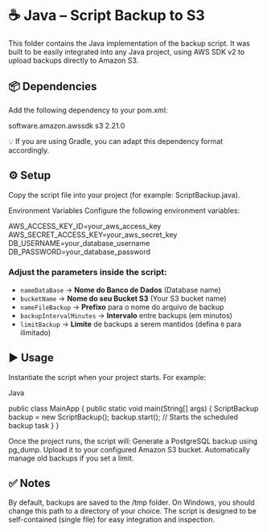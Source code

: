 # ☕ Java – Script Backup to S3
This folder contains the Java implementation of the backup script.
It was built to be easily integrated into any Java project, using AWS SDK v2 to upload backups directly to Amazon S3.

## 📦 Dependencies
Add the following dependency to your pom.xml:

<dependency>
    <groupId>software.amazon.awssdk</groupId>
    <artifactId>s3</artifactId>
    <version>2.21.0</version>
</dependency>

💡 If you are using Gradle, you can adapt this dependency format accordingly.

## ⚙️ Setup

Copy the script file into your project (for example: ScriptBackup.java).

Environment Variables
Configure the following environment variables:

AWS_ACCESS_KEY_ID=your_aws_access_key  
AWS_SECRET_ACCESS_KEY=your_aws_secret_key  
DB_USERNAME=your_database_username  
DB_PASSWORD=your_database_password  

### Adjust the parameters inside the script:

* `nameDataBase` → **Nome do Banco de Dados** (Database name)
* `bucketName` → **Nome do seu Bucket S3** (Your S3 bucket name)
* `nameFileBackup` → **Prefixo** para o nome do arquivo de backup
* `backupIntervalMinutes` → **Intervalo** entre backups (em minutos)
* `limitBackup` → **Limite** de backups a serem mantidos (defina `0` para ilimitado)

## ▶️ Usage

Instantiate the script when your project starts. For example:

Java

public class MainApp {
    public static void main(String[] args) {
        ScriptBackup backup = new ScriptBackup();
        backup.start(); // Starts the scheduled backup task
    }
}

Once the project runs, the script will:
Generate a PostgreSQL backup using pg_dump.
Upload it to your configured Amazon S3 bucket.
Automatically manage old backups if you set a limit.

## ✅ Notes

By default, backups are saved to the /tmp folder.
On Windows, you should change this path to a directory of your choice.
The script is designed to be self-contained (single file) for easy integration and inspection.









